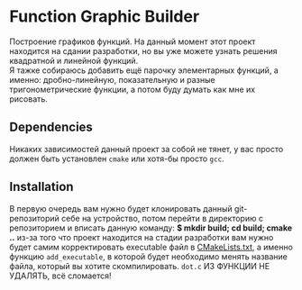 # Function Graphic Builder

Построение графиков функций. На данный момент этот проект находится на сдании разработки, но вы уже можете узнать решения квадратной и линейной функций.<br>
Я тажке собираюсь добавить ещё парочку элементарных функций, а именно: дробно-линейную, показательную и разные тригонометрические функции,
а потом буду думать как мне их рисовать.<br>

## Dependencies

Никаких зависимостей данный проект за собой не тянет, у вас просто должен быть установлен `cmake` или хотя-бы просто `gcc`.

## Installation

В первую очередь вам нужно будет клонировать данный git-репозиторий себе на устройство, потом перейти в директорию с репозиторием и вписать данную
команду:
    **$ mkdir build; cd build; cmake ..**
из-за того что проект находится на стадии разработки вам
нужно будет самим корректировать executable файл в [CMakeLists.txt](CMakeLists.txt), а именно функцию `add_executable`, в которой будет
необходимо менять название файла, который вы хотите скомпилировать. `dot.c` ИЗ ФУНКЦИИ НЕ УДАЛЯТЬ, всё сломается!



